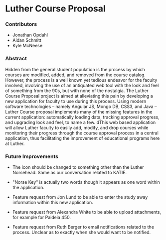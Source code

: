# Luther Course Proposal

### Contributors 
* Jonathan Opdahl
* Aidan Schmitt
* Kyle McNeese

### Abstract
Hidden from the general student population is the process by which courses are modified, added, and removed from the course catalog. However, the process is a well known yet tedious endeavor for the faculty involved, involving the use of an antiquated web tool with the look and feel of something from the 90s, but with none of the nostalgia. The Luther Course Proposal project is aimed at alleviating this pain by developing a new application for faculty to use during this process. Using modern software technologies – namely Angular JS, Mongo DB, CSS3, and Java – Luther Course proposal implements many of the missing features in the current application: automatically loading data, tracking approval progress, and upgrading look and feel, to name a few. dThis web based application will allow Luther faculty to easily add, modify, and drop courses while monitoring their progress through the course approval process in a central application, thus facilitating the improvement of educational programs here at Luther. 


### Future Improvements

* The icon should be changed to something other than the Luther
    Norsehead. Same as our conversation related to KATIE.

* "Norse Key" is actually two words though it appears as one word
    within the application.

* Feature request from Jon Lund to be able to enter the study away
    information within this new application.

* Feature request from Alexandra White to be able to upload
    attachments, for example for Paideia 450.

* Feature request from Ruth Berger to email notifications related to
    the process. Unclear as to exactly when she would want to be notified.
